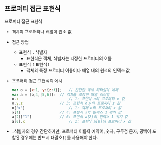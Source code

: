 ## 프로퍼티 접근 표현식

프로퍼티 접근 표현식

- 객체의 프로퍼티나 배열의 원소 값

- 접근 방법

  - 표현식 `.` 식별자
    - 표현식은 객체, 식별자는 지정한 프로퍼티의 이름
  - 표현식 `[` 표현식`]` 
    - 객체의 특정 프로퍼티 이름이나 배열 내의 원소의 인덱스 값

- 프로퍼티 접근 표현식의 예시

  ```javascript
  var o = {x:1, y:{z:3}};	// 간단한 객체 리터럴의 예제
  var a = [o,4,[5,6]];	// 객체를 포함한 배열 리터럴
  o.x						// 1: 표현식 o의 프로퍼티 x 값
  o.y.z					// 3: 표현식 o.y의 프로퍼티 z 값
  o["x"]					// 1: 객체 o의 프로퍼티 x 값
  a[1]					// 4: 표현식 a의 인덱스 1 위치 값
  a[2]["1"]				// 6: 표현식 a[2]의 인덱스 1 위치 값
  a[0].x					// 1: 표현식 a[0]의 프로퍼티 x 값
  ```

- `.`식별자의 경우 간단하지만, 프로퍼티 이름이 예약어, 숫자, 구두점 문자, 공백이 포함된 경우에는 반드시 대괄호`[]`를 사용해야 한다.

